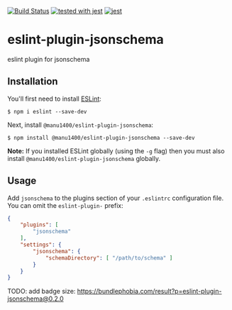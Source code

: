 [![Build Status](https://travis-ci.org/Manu1400/eslint-plugin-jsonschema.svg?branch=master)](https://travis-ci.org/Manu1400/eslint-plugin-jsonschema)
[![tested with jest](https://img.shields.io/badge/tested_with-jest-99424f.svg)](https://github.com/facebook/jest) [![jest](https://jestjs.io/img/jest-badge.svg)](https://github.com/facebook/jest)


# eslint-plugin-jsonschema

eslint plugin for jsonschema

## Installation

You'll first need to install [ESLint](http://eslint.org):

```
$ npm i eslint --save-dev
```

Next, install `@manu1400/eslint-plugin-jsonschema`:

```
$ npm install @manu1400/eslint-plugin-jsonschema --save-dev
```

**Note:** If you installed ESLint globally (using the `-g` flag) then you must also install `@manu1400/eslint-plugin-jsonschema` globally.

## Usage

Add `jsonschema` to the plugins section of your `.eslintrc` configuration file. You can omit the `eslint-plugin-` prefix:

```json
{
    "plugins": [
        "jsonschema"
    ],
    "settings": {
        "jsonschema": {
            "schemaDirectory": [ "/path/to/schema" ]
        }
    }
}
```

TODO: add badge
size: https://bundlephobia.com/result?p=eslint-plugin-jsonschema@0.2.0
